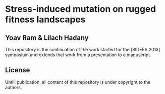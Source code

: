 # Stress-induced mutation on rugged fitness landscapes
## Yoav Ram & Lilach Hadany

This repository is the continuation of the work started for the [SIDEER 2013] symposium and extends that work from a presentation to a manuscript.

## License
Untill publication, all content of this repository is under copyright to the authors.

[SIDEER2013]: http://sideer2013.yoavram.com/
